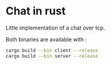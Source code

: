 # Chat in rust

Little implementation of a chat over tcp.

Both binaries are available with :

```sh
cargo build --bin client --release
cargo build --bin server --release
```
